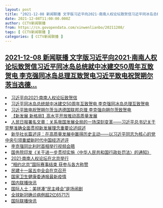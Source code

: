 ```yaml
---
layout: post
title: "2021-12-08 新闻联播 文字版习近平向2021·南南人权论坛致贺信习近平同冰岛总统就中冰建交50周年互致贺电 李克强同冰岛总理互致贺电习近平致电祝贺朔尔茨当选德"
date: 2021-12-08T11:00:00.000Z
author: CCTV新闻联播
from: https://cn.govopendata.com/xinwenlianbo/20211208/
tags: [ CCTV新闻联播 ]
categories: [ CCTV新闻联播 ]
---
```

<!--1638961200000-->
[2021-12-08 新闻联播 文字版习近平向2021·南南人权论坛致贺信习近平同冰岛总统就中冰建交50周年互致贺电 李克强同冰岛总理互致贺电习近平致电祝贺朔尔茨当选德...](https://cn.govopendata.com/xinwenlianbo/20211208/)
------

<div>
<li><a target="_blank" href="https://cn.govopendata.com/xinwenlianbo/20211208/#270317">习近平向2021·南南人权论坛致贺信</a></li><li><a target="_blank" href="https://cn.govopendata.com/xinwenlianbo/20211208/#270318">习近平同冰岛总统就中冰建交50周年互致贺电 李克强同冰岛总理互致贺电</a></li><li><a target="_blank" href="https://cn.govopendata.com/xinwenlianbo/20211208/#270319">习近平致电祝贺朔尔茨当选德国联邦总理 李克强向朔尔茨致贺电</a></li><li><a target="_blank" href="https://cn.govopendata.com/xinwenlianbo/20211208/#270320">【新发展 新格局】高水平开放推动高质量发展</a></li><li><a target="_blank" href="https://cn.govopendata.com/xinwenlianbo/20211208/#270321">人民日报署名文章：关系我国发展全局的一场深刻变革——习近平总书记关于完整准确全面贯彻新发展理念重要论述综述</a></li><li><a target="_blank" href="https://cn.govopendata.com/xinwenlianbo/20211208/#270322">新华社长篇述评：在高质量发展中赢得历史主动——以习近平同志为核心的党中央引领重塑新时代中国经济述评</a></li><li><a target="_blank" href="https://cn.govopendata.com/xinwenlianbo/20211208/#270323">李克强同比利时首相举行视频会晤</a></li><li><a target="_blank" href="https://cn.govopendata.com/xinwenlianbo/20211208/#270324">国务院印发《关于进一步贯彻实施〈中华人民共和国行政处罚法〉的通知》</a></li><li><a target="_blank" href="https://cn.govopendata.com/xinwenlianbo/20211208/#270325">2021·南南人权论坛在北京举行</a></li><li><a target="_blank" href="https://cn.govopendata.com/xinwenlianbo/20211208/#270326">“相约北京”国际赛事结束 获参与各方称赞</a></li><li><a target="_blank" href="https://cn.govopendata.com/xinwenlianbo/20211208/#270327">民建十一届五中全会在京召开</a></li><li><a target="_blank" href="https://cn.govopendata.com/xinwenlianbo/20211208/#270328">国家卫生健康委通报最新疫情</a></li><li><a target="_blank" href="https://cn.govopendata.com/xinwenlianbo/20211208/#270329">国内联播快讯</a></li><li><a target="_blank" href="https://cn.govopendata.com/xinwenlianbo/20211208/#270330">国际人士：美拼凑“民主峰会”是场闹剧</a></li><li><a target="_blank" href="https://cn.govopendata.com/xinwenlianbo/20211208/#270331">全球新冠确诊病例超2亿6571万</a></li><li><a target="_blank" href="https://cn.govopendata.com/xinwenlianbo/20211208/#270332">国际联播快讯</a></li>
</div>
